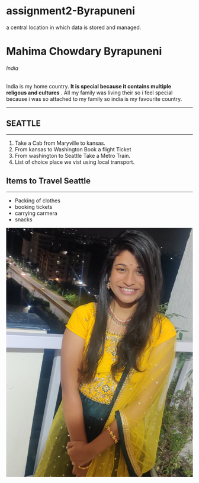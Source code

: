 # assignment2-Byrapuneni
a central location in which data is stored and managed.
# Mahima Chowdary Byrapuneni
###### India
 India is my home country. **It is special because it contains multiple religous and cultures** . All my family was living their so i feel special because i was so attached to my family so india is my favourite country.

***
 ## SEATTLE

 ---
1. Take a Cab from Maryville to kansas.
2. From kansas to Washington Book a flight Ticket
3. From washington to Seattle Take a Metro Train.
4. List of choice place we vist using local transport.

## Items to Travel Seattle

---
* Packing of clothes
* booking tickets
* carrying carmera
* snacks 

 ![Added an image to About me](Picture.jpg)